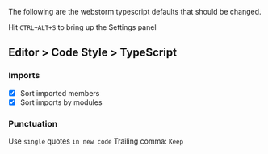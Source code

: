 The following are the webstorm typescript defaults that should be changed.

Hit `CTRL+ALT+S` to bring up the Settings panel

## Editor > Code Style > TypeScript

### Imports

* [X] Sort imported members
* [X] Sort imports by modules

### Punctuation

Use `single` quotes `in new code`
Trailing comma: `Keep`

